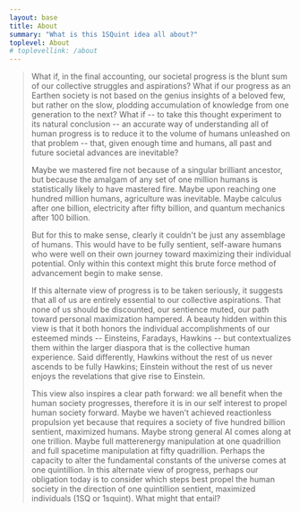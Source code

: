 ```yaml
---
layout: base
title: About
summary: "What is this 1SQuint idea all about?"
toplevel: About
# toplevellink: /about
---
```


<blockquote>
What if, in the final accounting, our societal progress is the blunt sum of our collective struggles and aspirations? What if our progress as an Earthen society is not based on the genius insights of a beloved few, but rather on the slow, plodding accumulation of knowledge from one generation to the next? What if -- to take this thought experiment to its natural conclusion -- an accurate way of understanding all of human progress is to reduce it to the volume of humans unleashed on that problem -- that, given enough time and humans, all past and future societal advances are inevitable?

Maybe we mastered fire not because of a singular brilliant ancestor, but because the amalgam of any set of one million humans is statistically likely to have mastered fire. Maybe upon reaching one hundred million humans, agriculture was inevitable.  Maybe calculus after one billion, electricity after fifty billion, and quantum mechanics after 100 billion. 

But for this to make sense, clearly it couldn't be just any assemblage of humans. This would have to be fully sentient, self-aware humans who were well on their own journey toward maximizing their individual potential. Only within this context might this brute force method of advancement begin to make sense. 

If this alternate view of progress is to be taken seriously, it suggests that all of us are entirely essential to our collective aspirations. That none of us should be discounted, our sentience muted, our path toward personal maximization hampered. A beauty hidden within this view is that it both honors the individual accomplishments of our esteemed minds -- Einsteins, Faradays, Hawkins -- but contextualizes them within the larger diaspora that is the collective human experience. Said differently, Hawkins without the rest of us never ascends to be fully Hawkins; Einstein without the rest of us never enjoys the revelations that give rise to Einstein.

This view also inspires a clear path forward: we all benefit when the human society progresses, therefore it is in our self interest to propel human society forward. Maybe we haven’t achieved reactionless propulsion yet because that requires a society of five hundred billion sentient, maximized humans. Maybe strong general AI comes along at one trillion. Maybe full matterenergy manipulation at one quadrillion and full spacetime manipulation at fifty quadrillion. Perhaps the capacity to alter the fundamental constants of the universe comes at one quintillion. In this alternate view of progress, perhaps our obligation today is to consider which steps best propel the human society in the direction of one quintillion sentient, maximized individuals (1SQ or 1squint). What might that entail?
</blockquote>
